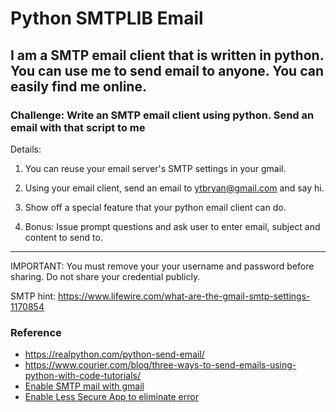 # Python SMTPLIB Email

## I am a SMTP email client that is written in python. You can use me to send email to anyone. You can easily find me online.

### Challenge: Write an SMTP email client using python. Send an email with that script to me 

Details: 
1. You can reuse your email server's SMTP settings in your gmail.

2. Using your email client, send an email to ytbryan@gmail.com and say hi. 

3. Show off a special feature that your python email client can do. 

4. Bonus: Issue prompt questions and ask user to enter email, subject and content to send to. 

***************
IMPORTANT: You must remove your your username and password before sharing. Do not share your credential publicly. 

SMTP hint: https://www.lifewire.com/what-are-the-gmail-smtp-settings-1170854

### Reference

* https://realpython.com/python-send-email/
* https://www.courier.com/blog/three-ways-to-send-emails-using-python-with-code-tutorials/
* [Enable SMTP mail with gmail](https://www.youtube.com/watch?v=D-NYmDWiFjU)
* [Enable Less Secure App to eliminate error](https://stackoverflow.com/questions/16512592/login-credentials-not-working-with-gmail-smtp)





